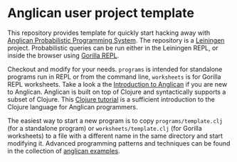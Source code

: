 # Anglican user project template

This repository provides template for quickly start hacking away
with [Anglican Probabilistic Programming
System](https://bitbucket.org/dtolpin/anglican).  The repository is
a [Leiningen](http://leiningen.org/) project. Probabilistic queries
can be run either in the Leiningen REPL, or inside the browser using
[Gorilla REPL](http://gorilla-repl.org/).

Checkout and modify for your needs. `programs` is intended for
standalone programs run in REPL or from the command line,
`worksheets` is for Gorilla REPL worksheets. Take a look a the
[Introduction to
Anglican](https://bitbucket.org/dtolpin/anglican/src/HEAD/code/doc/intro.md)
if you are new to Anglican.  Anglican is built on top of Clojure and
syntactically supports a subset of Clojure. This [Clojure tutorial](http://clojure-doc.org/articles/tutorials/introduction.html)
is a sufficient introduction to the Clojure language for Anglican
programmers.

The easiest way to start a new program is to copy
`programs/template.clj` (for a standalone program) or
`worksheets/template.clj` (for Gorilla worksheets) to a file with a
different name in the same directory and start modifying it.
Advanced programming patterns and techniques can be found in the
collection of [anglican examples](https://bitbucket.org/fwood/anglican-examples).

